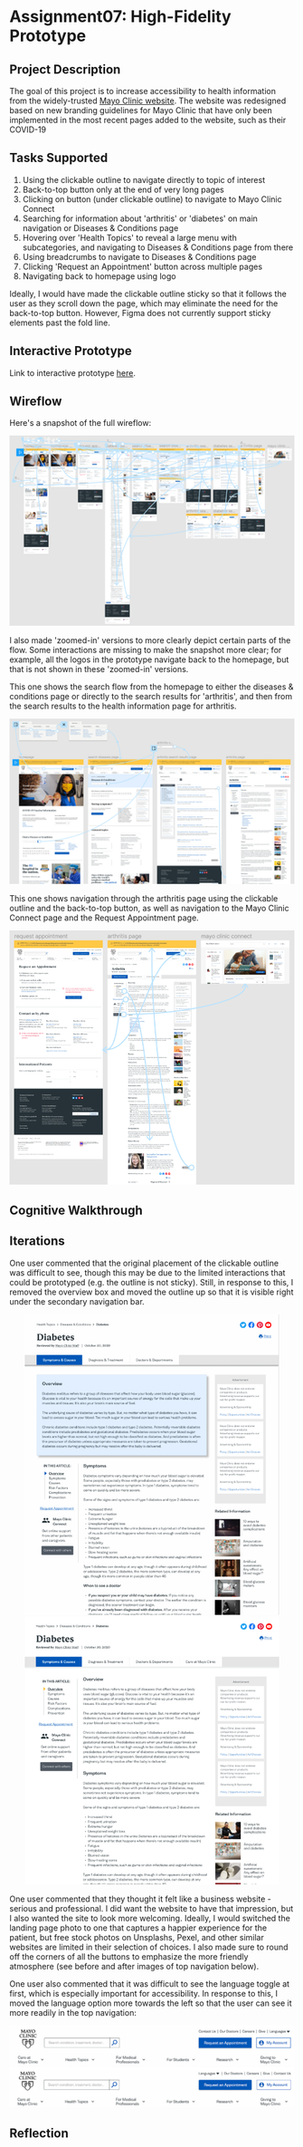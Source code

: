 # Assignment07: High-Fidelity Prototype

## Project Description
The goal of this project is to increase accessibility to health information from the widely-trusted [Mayo Clinic website](https://www.mayoclinic.org/). The website was redesigned based on new branding guidelines for Mayo Clinic that have only been implemented in the most recent pages added to the website, such as their COVID-19

## Tasks Supported
1. Using the clickable outline to navigate directly to topic of interest
2. Back-to-top button only at the end of very long pages
3. Clicking on button (under clickable outline) to navigate to Mayo Clinic Connect
5. Searching for information about 'arthritis' or 'diabetes' on main navigation or Diseases & Conditions page
6. Hovering over 'Health Topics' to reveal a large menu with subcategories, and navigating to Diseases & Conditions page from there
7. Using breadcrumbs to navigate to Diseases & Conditions page
8. Clicking 'Request an Appointment' button across multiple pages
9. Navigating back to homepage using logo

Ideally, I would have made the clickable outline sticky so that it follows the user as they scroll down the page, which may eliminate the need for the back-to-top button. However, Figma does not currently support sticky elements past the fold line.

## Interactive Prototype
Link to interactive prototype [here](https://www.figma.com/proto/UIjfi4ADU1IkrE7mkrhKkn/DH110-Assignment06?node-id=131%3A569&scaling=scale-down-width&page-id=0%3A1).

## Wireflow
Here's a snapshot of the full wireflow:

<p align="center">
  <img src="../Images/wireflow-all.PNG" alt="Wireflow for searching for health information"/>
</p>

I also made 'zoomed-in' versions to more clearly depict certain parts of the flow. Some interactions are missing to make the snapshot more clear; for example, all the logos in the prototype navigate back to the homepage, but that is not shown in these 'zoomed-in' versions. 

This one shows the search flow from the homepage to either the diseases & conditions page or directly to the search results for 'arthritis', and then from the search results to the health information page for arthritis.

<p align="center">
  <img src="../Images/wireflow-1.PNG" alt="Wireflow for searching for health information"/>
</p>

This one shows navigation through the arthritis page using the clickable outline and the back-to-top button, as well as navigation to the Mayo Clinic Connect page and the Request Appointment page.

<p align="center">
  <img src="../Images/wireflow-2.PNG" alt="Wireflow for navigating through the arthritis page using the clickable outline and back-to-top button, as well as navigation to the Mayo Clinic Connect page and the Request Appointment page"/>
</p>

## Cognitive Walkthrough

## Iterations
One user commented that the original placement of the clickable outline was difficult to see, though this may be due to the limited interactions that could be prototyped (e.g. the outline is not sticky). Still, in response to this, I removed the overview box and moved the outline up so that it is visible right under the secondary navigation bar.

<p align="center">
  <img src="../Images/diabetes-page-before.PNG" alt="Diabetes page before changing position of clickable outline" width="450px"/>
  <img src="../Images/diabetes-page-after.PNG" alt="Diabetes page after changing position of clickable outline" width="450px"/>
</p>

One user commented that they thought it felt like a business website - serious and professional. I did want the website to have that impression, but I also wanted the site to look more welcoming. Ideally, I would switched the landing page photo to one that captures a happier experience for the patient, but free stock photos on Unsplashs, Pexel, and other similar websites are limited in their selection of choices. I also made sure to round off the corners of all the buttons to emphasize the more friendly atmosphere (see before and after images of top navigation below).

One user also commented that it was difficult to see the language toggle at first, which is especially important for accessibility. In response to this, I moved the language option more towards the left so that the user can see it more readily in the top navigation:

<p align="center">
  <img src="../Images/top-navigation-before.PNG" alt="top navigation before changing position of language toggle"/>
  <img src="../Images/top-navigation-after.PNG" alt="top navigation after changing position of language toggle"/>
</p>

## Reflection

